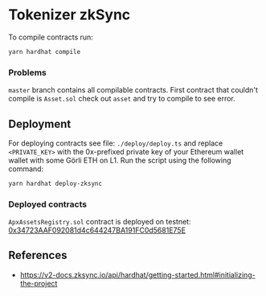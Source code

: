 # Tokenizer zkSync

To compile contracts run:
```sh
yarn hardhat compile
```

### Problems

`master` branch contains all compilable contracts. First contract that couldn't compile is `Asset.sol` check out `asset` and try to compile to see error.

## Deployment

For deploying contracts see file: `./deploy/deploy.ts` and replace `<PRIVATE_KEY>` with the 0x-prefixed private key of your Ethereum wallet wallet with some Görli ETH on L1. 
Run the script using the following command:
```sh
yarn hardhat deploy-zksync
```

### Deployed contracts

`ApxAssetsRegistry.sol` contract is deployed on testnet: [0x34723AAF092081d4c644247BA191FC0d5681E75E](https://zksync2-testnet.zkscan.io/address/0x34723AAF092081d4c644247BA191FC0d5681E75E/transactions)

## References

- https://v2-docs.zksync.io/api/hardhat/getting-started.html#initializing-the-project 
